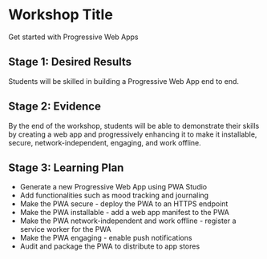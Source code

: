 # Workshop Title

Get started with Progressive Web Apps

## Stage 1: Desired Results

Students will be skilled in building a Progressive Web App end to end.

## Stage 2: Evidence

By the end of the workshop, students will be able to demonstrate their skills by creating a web app and progressively enhancing it to make it installable, secure, network-independent, engaging, and work offline.

## Stage 3: Learning Plan

- Generate a new Progressive Web App using PWA Studio
- Add functionalities such as mood tracking and journaling
- Make the PWA secure - deploy the PWA to an HTTPS endpoint
- Make the PWA installable - add a web app manifest to the PWA
- Make the PWA network-independent and work offline - register a service worker for the PWA
- Make the PWA engaging - enable push notifications
- Audit and package the PWA to distribute to app stores
